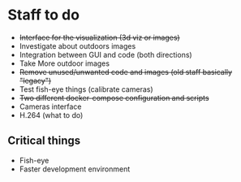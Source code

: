 # Staff to do
- ~~Interface for the visualization (3d viz or images)~~
- Investigate about outdoors images
- Integration between GUI and code (both directions)
- Take More outdoor images
- ~~Remove unused/unwanted code and images (old staff basically "legacy")~~
- Test fish-eye things (calibrate cameras)
- ~~Two different docker-compose configuration and scripts~~
- Cameras interface
- H.264 (what to do)

## Critical things
- Fish-eye
- Faster development environment